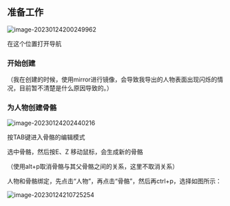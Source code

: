 ## **准备工作**

![image-20230124200249962](C:\Users\曲艺\AppData\Roaming\Typora\typora-user-images\image-20230124200249962.png)

在这个位置打开导航

###  开始创建

（我在创建的时候，使用mirror进行镜像，会导致我导出的人物表面出现闪烁的情况，目前暂不清楚是什么原因导致的。）

### 为人物创建骨骼

![image-20230124202440216](C:\Users\曲艺\AppData\Roaming\Typora\typora-user-images\image-20230124202440216.png)

按TAB键进入骨骼的编辑模式

选中骨骼，然后按E、Z 移动鼠标，会生成新的骨骼

（使用alt+p取消骨骼与其父骨骼之间的关系，这里不取消关系）



人物和骨骼绑定，先点击“人物”，再点击“骨骼”，然后再ctrl+p，选择如图所示：

![image-20230124210725254](C:\Users\曲艺\AppData\Roaming\Typora\typora-user-images\image-20230124210725254.png)

